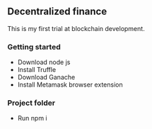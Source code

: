 ## Decentralized finance

This is my first trial at blockchain development.

### Getting started

- Download node js
- Install Truffle
- Download Ganache
- Install Metamask browser extension

### Project folder

- Run npm i
